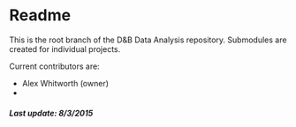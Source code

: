 # Readme

This is the root branch of the D&B Data Analysis repository. Submodules are created for individual projects.

Current contributors are:
- Alex Whitworth (owner)
-

##### Last update: 8/3/2015
